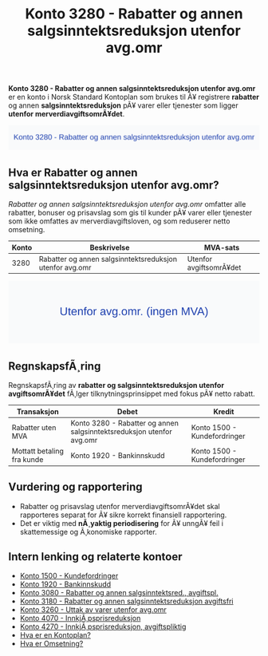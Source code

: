 ﻿---
title: "Konto 3280 - Rabatter og annen salgsinntektsreduksjon utenfor avg.omr"
meta_title: "3280-rabatter-og-annen-salgsinntektsreduksjon-utenfor-avg-omr"
meta_description: '**Konto 3280 - Rabatter og annen salgsinntektsreduksjon utenfor avg.omr** er en konto i Norsk Standard Kontoplan som brukes til Ã¥ registrere **rabatter** og an...'
slug: 3280-rabatter-og-annen-salgsinntektsreduksjon-utenfor-avg-omr
type: blog
layout: pages/single
---

**Konto 3280 - Rabatter og annen salgsinntektsreduksjon utenfor avg.omr** er en konto i Norsk Standard Kontoplan som brukes til Ã¥ registrere **rabatter** og annen **salgsinntektsreduksjon** pÃ¥ varer eller tjenester som ligger **utenfor merverdiavgiftsomrÃ¥det**.

![Illustrasjon av Konto 3280 - Rabatter og annen salgsinntektsreduksjon utenfor avg.omr](3280-rabatter-og-annen-salgsinntektsreduksjon-utenfor-avg-omr-image.svg)

## Hva er Rabatter og annen salgsinntektsreduksjon utenfor avg.omr?

*Rabatter og annen salgsinntektsreduksjon utenfor avg.omr* omfatter alle rabatter, bonuser og prisavslag som gis til kunder pÃ¥ varer eller tjenester som ikke omfattes av merverdiavgiftsloven, og som reduserer netto omsetning.

| Konto | Beskrivelse                                            | MVA-sats               |
|-------|--------------------------------------------------------|------------------------|
| 3280  | Rabatter og annen salgsinntektsreduksjon utenfor avg.omr | Utenfor avgiftsomrÃ¥det |

![Utenfor avgiftsomrÃ¥det (ingen MVA)](3280-mva-utenfor-avg-omr.svg)

## RegnskapsfÃ¸ring

RegnskapsfÃ¸ring av **rabatter og salgsinntektsreduksjon utenfor avgiftsomrÃ¥det** fÃ¸lger tilknytningsprinsippet med fokus pÃ¥ netto rabatt.

| Transaksjon                 | Debet                                                | Kredit                      |
|-----------------------------|------------------------------------------------------|-----------------------------|
| Rabatter uten MVA           | Konto 3280 - Rabatter og annen salgsinntektsreduksjon utenfor avg.omr | Konto 1500 - Kundefordringer |
| Mottatt betaling fra kunde  | Konto 1920 - Bankinnskudd                            | Konto 1500 - Kundefordringer |

## Vurdering og rapportering

* Rabatter og prisavslag utenfor merverdiavgiftsomrÃ¥det skal rapporteres separat for Ã¥ sikre korrekt finansiell rapportering.
* Det er viktig med **nÃ¸yaktig periodisering** for Ã¥ unngÃ¥ feil i skattemessige og Ã¸konomiske rapporter.

## Intern lenking og relaterte kontoer

* [Konto 1500 - Kundefordringer](/blogs/kontoplan/1500-kundefordringer "Konto 1500 - Kundefordringer")
* [Konto 1920 - Bankinnskudd](/blogs/kontoplan/1920-bankinnskudd "Konto 1920 - Bankinnskudd")
* [Konto 3080 - Rabatter og annen salgsinntektsred., avgiftspl.](/blogs/kontoplan/3080-rabatter-og-annen-salgsinntektsred-avgiftspl "Konto 3080 - Rabatter og annen salgsinntektsred., avgiftspl.")
* [Konto 3180 - Rabatter og annen salgsinntektsreduksjon avgiftsfri](/blogs/kontoplan/3180-rabatter-og-annen-salgsinntektsreduksjon-avgiftsfri "Konto 3180 - Rabatter og annen salgsinntektsreduksjon avgiftsfri")
* [Konto 3260 - Uttak av varer utenfor avg.omr](/blogs/kontoplan/3260-uttak-av-varer-utenfor-avg-omr "Konto 3260 - Uttak av varer utenfor avg.omr")
* [Konto 4070 - InnkjÃ¸psprisreduksjon](/blogs/kontoplan/4070-innkjopsprisreduksjon "Konto 4070 - InnkjÃ¸psprisreduksjon")
* [Konto 4270 - InnkjÃ¸psprisreduksjon, avgiftspliktig](/blogs/kontoplan/4270-innkjopsprisreduksjon-avgiftspliktig "Konto 4270 - InnkjÃ¸psprisreduksjon, avgiftspliktig")
* [Hva er en Kontoplan?](/blogs/regnskap/hva-er-kontoplan "Hva er en Kontoplan? Komplett Guide til Kontoplaner i Norsk Regnskap")
* [Hva er Omsetning?](/blogs/regnskap/hva-er-omsetning "Hva er Omsetning? Komplett Guide til Omsetning i Regnskap og Skatt")

